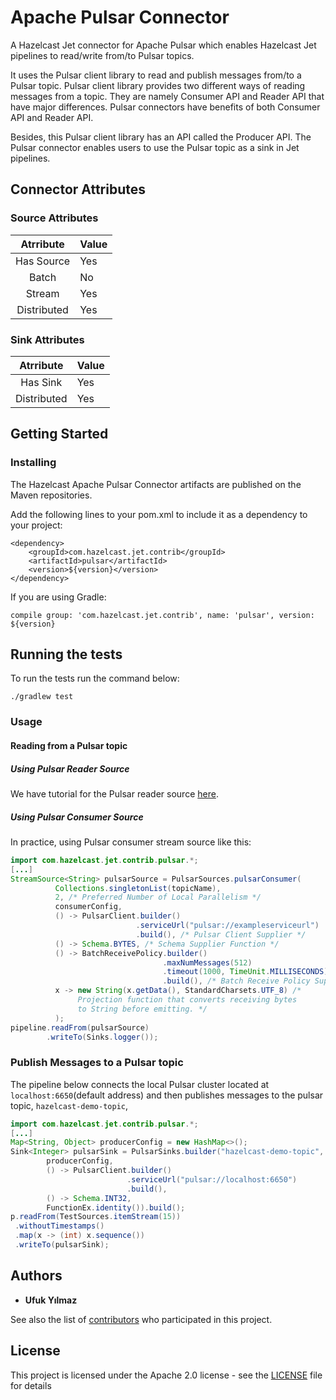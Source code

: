 # Apache Pulsar Connector

A Hazelcast Jet connector for Apache Pulsar which enables Hazelcast Jet 
pipelines to read/write from/to Pulsar topics.

It uses the Pulsar client library to read and publish messages from/to a
Pulsar topic. Pulsar client library provides two different ways of
reading messages from a topic. They are namely Consumer API and Reader
API that have major differences. Pulsar connectors have benefits of both
Consumer API and Reader API.

Besides, this Pulsar client library has an API called the Producer API.
The Pulsar connector enables users to use the Pulsar topic as a sink in
Jet pipelines.
## Connector Attributes

### Source Attributes
|  Atrribute  | Value |
|:-----------:|-------|
| Has Source  |  Yes  |
| Batch       |   No  |
| Stream      |  Yes  |
| Distributed |   Yes  |

### Sink Attributes
|  Atrribute  | Value |
|:-----------:|-------|
| Has Sink    |  Yes  |
| Distributed |  Yes  |


## Getting Started

### Installing

The Hazelcast Apache Pulsar Connector artifacts are published on the Maven repositories.

Add the following lines to your pom.xml to include it as a dependency to your project:

```
<dependency>
    <groupId>com.hazelcast.jet.contrib</groupId>
    <artifactId>pulsar</artifactId>
    <version>${version}</version>
</dependency>
```
If you are using Gradle: 
```
compile group: 'com.hazelcast.jet.contrib', name: 'pulsar', version: ${version}
```
## Running the tests

To run the tests run the command below: 

```
./gradlew test
```

### Usage

#### Reading from a Pulsar topic

##### Using Pulsar Reader Source
We have tutorial for the Pulsar reader source [here](https://jet-start.sh/docs/tutorials/cdc).

##### Using Pulsar Consumer Source

In practice, using Pulsar consumer stream source like this:
```java
import com.hazelcast.jet.contrib.pulsar.*;
[...]
StreamSource<String> pulsarSource = PulsarSources.pulsarConsumer(
          Collections.singletonList(topicName),
          2, /* Preferred Number of Local Parallelism */
          consumerConfig,
          () -> PulsarClient.builder()
                            .serviceUrl("pulsar://exampleserviceurl")
                            .build(), /* Pulsar Client Supplier */
          () -> Schema.BYTES, /* Schema Supplier Function */
          () -> BatchReceivePolicy.builder()
                                  .maxNumMessages(512)
                                  .timeout(1000, TimeUnit.MILLISECONDS)
                                  .build(), /* Batch Receive Policy Supplier */
          x -> new String(x.getData(), StandardCharsets.UTF_8) /*
               Projection function that converts receiving bytes
               to String before emitting. */
          );
pipeline.readFrom(pulsarSource)
        .writeTo(Sinks.logger()); 
```

### Publish Messages to a Pulsar topic

The pipeline below connects the local Pulsar cluster located at 
`localhost:6650`(default address) and then publishes messages
to the pulsar topic, `hazelcast-demo-topic`,

```java
import com.hazelcast.jet.contrib.pulsar.*;
[...]
Map<String, Object> producerConfig = new HashMap<>();
Sink<Integer> pulsarSink = PulsarSinks.builder("hazelcast-demo-topic",
        producerConfig,
        () -> PulsarClient.builder()
                          .serviceUrl("pulsar://localhost:6650")
                          .build(),
        () -> Schema.INT32,
        FunctionEx.identity()).build();
p.readFrom(TestSources.itemStream(15))
 .withoutTimestamps()
 .map(x -> (int) x.sequence())
 .writeTo(pulsarSink);

```

## Authors

* **Ufuk Yılmaz**

See also the list of [contributors](https://github.com/hazelcast/hazelcast-jet-contrib/graphs/contributors) 
who participated in this project.

## License

This project is licensed under the Apache 2.0 license - see the [LICENSE](../LICENSE) 
file for details
